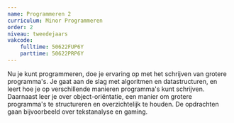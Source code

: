 ```yaml
---
name: Programmeren 2
curriculum: Minor Programmeren
order: 2
niveau: tweedejaars
vakcode:
    fulltime: 50622FUP6Y
    parttime: 50622PRP6Y
---
```


Nu je kunt programmeren, doe je ervaring op met het schrijven van grotere programma's. Je gaat aan de slag met algoritmen en datastructuren, en leert hoe je op verschillende manieren programma's kunt schrijven. Daarnaast leer je over object-ori&euml;ntatie, een manier om grotere programma's te structureren en overzichtelijk te houden. De opdrachten gaan bijvoorbeeld over tekstanalyse en gaming.
